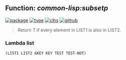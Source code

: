 ## Function: ***common-lisp:subsetp***
[![package](https://img.shields.io/badge/Package-COMMON--LISP-5f9ea0.svg?style=social&colorA=999999)](../) [![type](https://img.shields.io/badge/Type-Function-5f9ea0.svg?style=social&colorA=999999)](../#function) [![clhs](https://img.shields.io/badge/CLHS-SUBSETP-5f9ea0.svg?style=social&colorA=999999)](http://www.lispworks.com/documentation/HyperSpec/Body/f_subset.htm) [![github](https://img.shields.io/badge/GitHub-View_the_source-5f9ea0.svg?style=social&colorA=999999&logo=github)](https://github.com/sbcl/sbcl/blob/master/src/code/list.lisp/) 

> Return T if every element in LIST1 is also in LIST2.

### Lambda list
```
(LIST1 LIST2 &KEY KEY TEST TEST-NOT)
```
